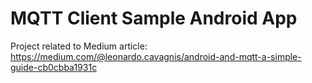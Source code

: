 # MQTT Client Sample Android App

Project related to Medium article: https://medium.com/@leonardo.cavagnis/android-and-mqtt-a-simple-guide-cb0cbba1931c
